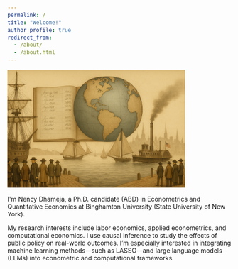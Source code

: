 ```yaml
---
permalink: /
title: "Welcome!"
author_profile: true
redirect_from: 
  - /about/
  - /about.html
---
```

<img src="images/banner.png" alt="Welcome" width="400"/>

I'm Nency Dhameja, a Ph.D. candidate (ABD) in Econometrics and Quantitative Economics at Binghamton University (State University of New York).

My research interests include labor economics, applied econometrics, and computational economics. I use causal inference to study the effects of public policy on real-world outcomes. I’m especially interested in integrating machine learning methods—such as LASSO—and large language models (LLMs) into econometric and computational frameworks.

